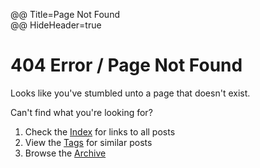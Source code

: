 @@ Title=Page Not Found  
@@ HideHeader=true  

# 404 Error / Page Not Found

Looks like you've stumbled unto a page that doesn't exist.

Can't find what you're looking for? 

1. Check the [Index][1] for links to all posts
2. View the [Tags][2] for similar posts
3. Browse the [Archive][3]

[1]: /index
[2]: /tags
[3]: /archive